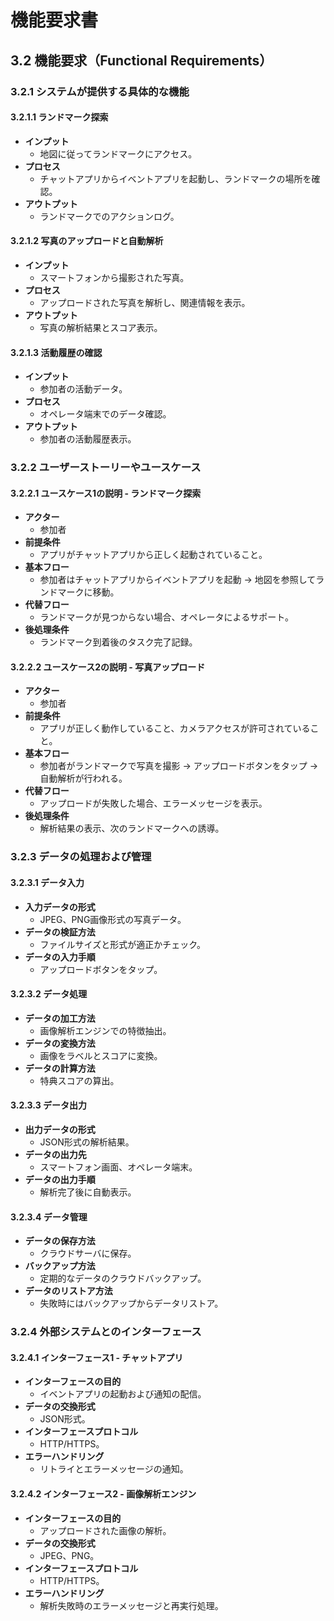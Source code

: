 # 機能要求書

## 3.2 機能要求（Functional Requirements）

### 3.2.1 システムが提供する具体的な機能

#### 3.2.1.1 ランドマーク探索
- **インプット**
  - 地図に従ってランドマークにアクセス。
- **プロセス**
  - チャットアプリからイベントアプリを起動し、ランドマークの場所を確認。
- **アウトプット**
  - ランドマークでのアクションログ。

#### 3.2.1.2 写真のアップロードと自動解析
- **インプット**
  - スマートフォンから撮影された写真。
- **プロセス**
  - アップロードされた写真を解析し、関連情報を表示。
- **アウトプット**
  - 写真の解析結果とスコア表示。

#### 3.2.1.3 活動履歴の確認
- **インプット**
  - 参加者の活動データ。
- **プロセス**
  - オペレータ端末でのデータ確認。
- **アウトプット**
  - 参加者の活動履歴表示。

### 3.2.2 ユーザーストーリーやユースケース

#### 3.2.2.1 ユースケース1の説明 - ランドマーク探索
- **アクター**
  - 参加者
- **前提条件**
  - アプリがチャットアプリから正しく起動されていること。
- **基本フロー**
  - 参加者はチャットアプリからイベントアプリを起動 → 地図を参照してランドマークに移動。
- **代替フロー**
  - ランドマークが見つからない場合、オペレータによるサポート。
- **後処理条件**
  - ランドマーク到着後のタスク完了記録。

#### 3.2.2.2 ユースケース2の説明 - 写真アップロード
- **アクター**
  - 参加者
- **前提条件**
  - アプリが正しく動作していること、カメラアクセスが許可されていること。
- **基本フロー**
  - 参加者がランドマークで写真を撮影 → アップロードボタンをタップ → 自動解析が行われる。
- **代替フロー**
  - アップロードが失敗した場合、エラーメッセージを表示。
- **後処理条件**
  - 解析結果の表示、次のランドマークへの誘導。

### 3.2.3 データの処理および管理

#### 3.2.3.1 データ入力
- **入力データの形式**
  - JPEG、PNG画像形式の写真データ。
- **データの検証方法**
  - ファイルサイズと形式が適正かチェック。
- **データの入力手順**
  - アップロードボタンをタップ。

#### 3.2.3.2 データ処理
- **データの加工方法**
  - 画像解析エンジンでの特徴抽出。
- **データの変換方法**
  - 画像をラベルとスコアに変換。
- **データの計算方法**
  - 特典スコアの算出。

#### 3.2.3.3 データ出力
- **出力データの形式**
  - JSON形式の解析結果。
- **データの出力先**
  - スマートフォン画面、オペレータ端末。
- **データの出力手順**
  - 解析完了後に自動表示。

#### 3.2.3.4 データ管理
- **データの保存方法**
  - クラウドサーバに保存。
- **バックアップ方法**
  - 定期的なデータのクラウドバックアップ。
- **データのリストア方法**
  - 失敗時にはバックアップからデータリストア。

### 3.2.4 外部システムとのインターフェース

#### 3.2.4.1 インターフェース1 - チャットアプリ
- **インターフェースの目的**
  - イベントアプリの起動および通知の配信。
- **データの交換形式**
  - JSON形式。
- **インターフェースプロトコル**
  - HTTP/HTTPS。
- **エラーハンドリング**
  - リトライとエラーメッセージの通知。

#### 3.2.4.2 インターフェース2 - 画像解析エンジン
- **インターフェースの目的**
  - アップロードされた画像の解析。
- **データの交換形式**
  - JPEG、PNG。
- **インターフェースプロトコル**
  - HTTP/HTTPS。
- **エラーハンドリング**
  - 解析失敗時のエラーメッセージと再実行処理。